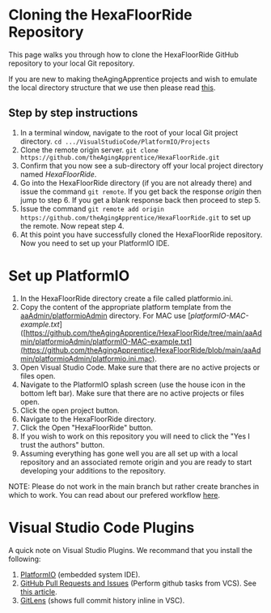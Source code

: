 # Cloning the HexaFloorRide Repository

This page walks you through how to clone the HexaFloorRide GitHub repository to your local Git repository. 

If you are new to making theAgingApprentice projects and wish to emulate the local directory structure that we use then please read 
[this](https://va3wam.github.io/versionControl/#local-directory-setup).

## Step by step instructions

1. In a terminal window, navigate to the root of your local Git project directory. ```cd .../VisualStudioCode/PlatformIO/Projects```
2. Clone the remote origin server. ```git clone https://github.com/theAgingApprentice/HexaFloorRide.git```
3. Confirm that you now see a sub-directory off your local project directory named *HexaFloorRide*. 
4. Go into the HexaFloorRide directory (if you are not already there) and issue the command ```git remote```. If you get back the response *origin* then jump to step 6. If you get a blank response back then proceed to step 5.
5. Issue the command ```git remote add origin https://github.com/theAgingApprentice/HexaFloorRide.git``` to set up the remote. Now repeat step 4. 
6. At this point you have successfully cloned the HexaFloorRide repository. Now you need to set up your PlatformIO IDE.

# Set up PlatformIO

1. In the HexaFloorRide directory create a file called platformio.ini.
2. Copy the content of the appropriate platform template from the [aaAdmin/platformioAdmin](https://github.com/theAgingApprentice/HexaFloorRide/tree/main/aaAdmin/platformioAdmin) directory. For MAC use [*platformIO-MAC-example.txt*]([https://github.com/theAgingApprentice/HexaFloorRide/tree/main/aaAdmin/platformioAdmin/platformIO-MAC-example.txt](https://github.com/theAgingApprentice/HexaFloorRide/blob/main/aaAdmin/platformioAdmin/platformio.ini.mac).
3. Open Visual Studio Code. Make sure that there are no active projects or files open.
4. Navigate to the PlatformIO splash screen (use the house icon in the bottom left bar). Make sure that there are no active projects or files open.
5. Click the open project button.
6. Navigate to the HexaFloorRide directory.
7. Click the Open "HexaFloorRide" button. 
8. If you wish to work on this repository you will need to click the "Yes I trust the authors" button.
9. Assuming everything has gone well you are all set up with a local repository and an associated remote origin and you are ready to start developing your additions to the repository.

NOTE: Please do not work in the main branch but rather create branches in which to work. You can read about our prefered workflow [here](https://theAgingApprentice.github.io/versionControl/#git-workflow).

# Visual Studio Code Plugins

A quick note on Visual Studio Plugins. We recommand that you install the following:

1. [PlatformIO](https://marketplace.visualstudio.com/items?itemName=platformio.platformio-ide) (embedded system IDE).
2. [GitHub Pull Requests and Issues](https://marketplace.visualstudio.com/items?itemName=GitHub.vscode-pull-request-github) (Perform github tasks from VCS). See [this article](https://code.visualstudio.com/docs/editor/github).
3. [GitLens](https://marketplace.visualstudio.com/items?itemName=eamodio.gitlens) (shows full commit history inline in VSC). 
